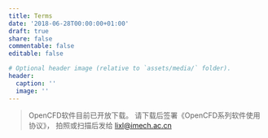 ```yaml
---
title: Terms
date: '2018-06-28T00:00:00+01:00'
draft: true
share: false
commentable: false
editable: false

# Optional header image (relative to `assets/media/` folder).
header:
  caption: ''
  image: ''
---
```


> OpenCFD软件目前已开放下载。  请下载后签署《OpenCFD系列软件使用协议》， 拍照或扫描后发给 lixl@imech.ac.cn
